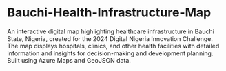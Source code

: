 # Bauchi-Health-Infrastructure-Map
An interactive digital map highlighting healthcare infrastructure in Bauchi State, Nigeria, created for the 2024 Digital Nigeria Innovation Challenge. The map displays hospitals, clinics, and other health facilities with detailed information and insights for decision-making and development planning. Built using Azure Maps and GeoJSON data.
